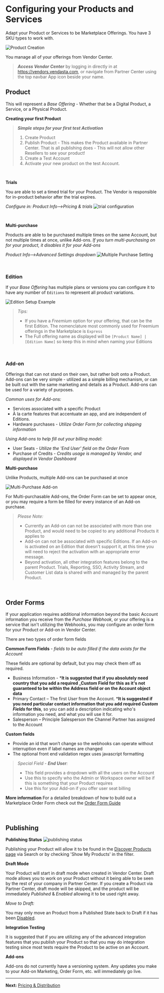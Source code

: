 # Configuring your Products and Services

Adapt your Product or Services to be Marketplace Offerings. You have 3 SKU types to work with.

![Product Creation](https://storage.googleapis.com/wordpress-www-vendasta/developers/2020/offering_structure_noborder.png)

You manage all of your offerings from Vendor Center.  

<!-- theme: info -->
>_**Access Vendor Center**_ by logging in directly in at <a href="https://vendors.vendasta.com" target="_blank">https://vendors.vendasta.com</a>, or navigate from Partner Center using the top navbar App icon beside your name.


## Product

This will represent a _Base Offering_ - Whether that be a Digital Product, a Service, or a Physical Product.

**Creating your first Product**

<!-- theme: info -->
>_**Simple steps for your first test Activation**_
>1. Create Product
>2. Publish Product - This makes the Product available in Partner Center. That is all publishing does - This will not allow other Resellers to see your product!
>3. Create a Test Account
>4. Activate your new product on the test Account.

&nbsp;

**Trials**

You are able to set a timed trial for your Product. The Vendor is responsible for in-product behavior after the trial expires.

_Configure in: Product Info-->Pricing & trials_
![trial configuration](https://storage.googleapis.com/wordpress-www-vendasta/developers/2020/app_trials.png)

&nbsp;

**Multi-purchase**

Products are able to be purchased multiple times on the same Account, but not multiple times at once, unlike Add-ons. _If you turn multi-purchasing on for your product, it disables it for your Add-ons_

_Product Info-->Advanced Settings dropdown_
![Multiple Purchase Setting](https://storage.googleapis.com/wordpress-www-vendasta/developers/2020/multi-purchase_app.png)

&nbsp;

### Edition

If your _Base Offering_ has multiple plans or versions you can configure it to have any number of `Editions` to represent all product variations.

![Edition Setup Example](https://storage.googleapis.com/wordpress-www-vendasta/developers/2020/editions-768.png)

<!-- theme: info -->
>_Tips:_
>* If you have a _Freemium_ option for your offering, that can be the first Edition. The nomenclature most commonly used for Freemium offerings in the Marketplace is `Express`
>* The Full offering name as displayed will be `[Product Name] | [Edition Name]` so keep this in mind when naming your Editions

&nbsp;

### Add-on

Offerings that can not stand on their own, but rather bolt onto a Product. Add-ons can be very simple - utilized as a simple billing mechanism, or can be built out with the same marketing and details as a Product. Add-ons can be used for a variety of purposes. 

_Common uses for Add-ons:_
* Services associated with a specific Product
* À la carte features that accentuate an app, and are independent of Editions.
* Hardware purchases - _Utilize Order Form for collecting shipping information_

_Using Add-ons to help fill out your billing model:_
* User Seats - _Utilize the 'End User' field on the Order From_
* Purchase of Credits - _Credits usage is managed by Vendor, and displayed in Vendor Dashboard_


**Multi-purchase**

Unlike Products, multiple Add-ons can be purchased at once

![Multi-Purchase Add-on](https://storage.googleapis.com/wordpress-www-vendasta/developers/2020/multi-buy_addon.png)

For Multi-purchasable Add-ons, the Order Form can be set to appear once, or you may require a form be filled for every instance of an Add-on purchase.

<!-- theme: warning -->
>_Please Note:_
>
>* Currently an Add-on can not be associated with more than one Product, and would need to be copied to any additional Products it applies to
>* Add-on can not be associated with specific Editions. If an Add-on is activated on an Edition that doesn't support it, at this time you will need to reject the activation with an appropriate error message.
>* Beyond activation, all other integration features belong to the parent Product. Trials, Reporting, SSO, Activity Stream, and Customer List data is shared with and managed by the parent Product.

&nbsp;

## Order Forms

If your application requires additional information beyond the basic Account information you receive from the _Purchase Webhook_, or your offering is a service that isn't utilizing the Webhooks, you may configure an order form for your Product or Add-on in Vendor Center.

There are two types of order form fields

**Common Form Fields** - _fields to be auto filled if the data exists for the Account_

These fields are optional by default, but you may check them off as required.

* Business Information - ***It is suggested that if you absolutely need country that you add a required _Custom Field for this as it's not guaranteed to be within the Address field or on the Account object data**
* Primary Contact – The first *User* from the Account. ***It is suggested if you need particular contact information that you add required _Custom Fields_ for this**, so you can add a description indicating who's information you need, and what you will use it for.
* Salesperson – Principle Salesperson the Channel Partner has assigned to the Account

**Custom fields**

* Provide an id that won’t change so the webhooks can operate without interruption even if label names are changed
* The optional front end validation regex uses javascript formatting

<!-- theme: info -->
>_Special Field - **End User**:_
>* This field provides a dropdown with all the users on the Account
>* Use this to specify who the Admin or Workspace owner will be if this is something that your Product requires
>* Use this for your Add-on if you offer user seat billing

**More information** 
For a detailed breakdown of how to build out a Marketplace Order Form check out the [Order Form Guide](https://docs.google.com/document/d/1kYCSYxcSu650aWa9fhaQnDEFiXP1jiPGdShtKK8kO80/edit?usp=sharing)

&nbsp;

## Publishing

**Publishing Status**
![publishing status](https://storage.googleapis.com/wordpress-www-vendasta/developers/2020/publish_status.png)

Publishing your Product will allow it to be found in the [Discover Products page](https://partners.vendasta.com/marketplace/products) via Search or by checking 'Show My Products' in the filter.

**Draft Mode**

Your Product will start in draft mode when created in Vendor Center. Draft mode allows you to work on your Product without it being able to be seen by the rest of your company in Partner Center. If you create a Product via Partner Center, draft mode will be skipped, and the product will be immediately _Published_ & _Enabled_ allowing it to be used right away. 

<div class="background-accent remember">

_Move to Draft:_

 You may only move an Product from a Published State back to Draft if it has been [Disabled](https://support.vendasta.com/hc/en-us/articles/115001596367#h_cf09ba71-da66-4723-8b6d-b0072f540079). 
</div>

**Integration Testing**

It is suggested that if you are utilizing any of the advanced integration features that you publish your Product so that you may do integration testing since most tests require the Product to be active on an Account.

**Add-ons**

Add-ons do not currently have a versioning system. Any updates you make to your Add-on Marketing, Order Form, etc. will immediately go live.

---

**Next:** [Pricing & Distribution](https://developers.vendasta.com/vendor/ZG9jOjIxMDYwOTE0-pricing-and-distribution)